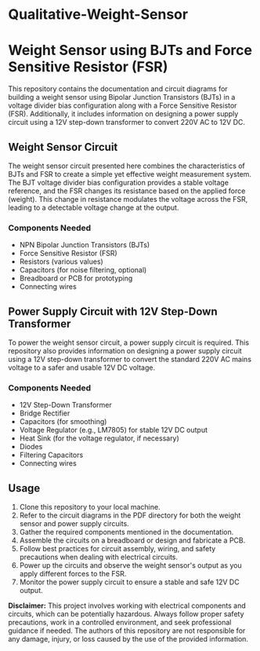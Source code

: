 # Qualitative-Weight-Sensor
# Weight Sensor using BJTs and Force Sensitive Resistor (FSR)

This repository contains the documentation and circuit diagrams for building a weight sensor using Bipolar Junction Transistors (BJTs) in a voltage divider bias configuration along with a Force Sensitive Resistor (FSR). Additionally, it includes information on designing a power supply circuit using a 12V step-down transformer to convert 220V AC to 12V DC.

## Weight Sensor Circuit

The weight sensor circuit presented here combines the characteristics of BJTs and FSR to create a simple yet effective weight measurement system. The BJT voltage divider bias configuration provides a stable voltage reference, and the FSR changes its resistance based on the applied force (weight). This change in resistance modulates the voltage across the FSR, leading to a detectable voltage change at the output.

### Components Needed

- NPN Bipolar Junction Transistors (BJTs)
- Force Sensitive Resistor (FSR)
- Resistors (various values)
- Capacitors (for noise filtering, optional)
- Breadboard or PCB for prototyping
- Connecting wires

## Power Supply Circuit with 12V Step-Down Transformer

To power the weight sensor circuit, a power supply circuit is required. This repository also provides information on designing a power supply circuit using a 12V step-down transformer to convert the standard 220V AC mains voltage to a safer and usable 12V DC voltage.

### Components Needed

- 12V Step-Down Transformer
- Bridge Rectifier
- Capacitors (for smoothing)
- Voltage Regulator (e.g., LM7805) for stable 12V DC output
- Heat Sink (for the voltage regulator, if necessary)
- Diodes
- Filtering Capacitors
- Connecting wires

## Usage

1. Clone this repository to your local machine.
2. Refer to the circuit diagrams in the PDF directory for both the weight sensor and power supply circuits.
3. Gather the required components mentioned in the documentation.
4. Assemble the circuits on a breadboard or design and fabricate a PCB.
5. Follow best practices for circuit assembly, wiring, and safety precautions when dealing with electrical circuits.
6. Power up the circuits and observe the weight sensor's output as you apply different forces to the FSR.
7. Monitor the power supply circuit to ensure a stable and safe 12V DC output.

**Disclaimer:** This project involves working with electrical components and circuits, which can be potentially hazardous. Always follow proper safety precautions, work in a controlled environment, and seek professional guidance if needed. The authors of this repository are not responsible for any damage, injury, or loss caused by the use of the provided information.
